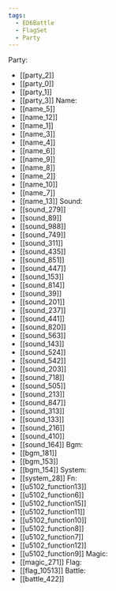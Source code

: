 ```yaml
---
tags:
  - ED6Battle
  - FlagSet
  - Party
---
```

Party:
- [[party_2]]
- [[party_0]]
- [[party_1]]
- [[party_3]]
Name:
- [[name_5]]
- [[name_12]]
- [[name_1]]
- [[name_3]]
- [[name_4]]
- [[name_6]]
- [[name_9]]
- [[name_8]]
- [[name_2]]
- [[name_10]]
- [[name_7]]
- [[name_13]]
Sound:
- [[sound_279]]
- [[sound_89]]
- [[sound_988]]
- [[sound_749]]
- [[sound_311]]
- [[sound_435]]
- [[sound_851]]
- [[sound_447]]
- [[sound_153]]
- [[sound_814]]
- [[sound_39]]
- [[sound_201]]
- [[sound_237]]
- [[sound_441]]
- [[sound_820]]
- [[sound_563]]
- [[sound_143]]
- [[sound_524]]
- [[sound_542]]
- [[sound_203]]
- [[sound_718]]
- [[sound_505]]
- [[sound_213]]
- [[sound_847]]
- [[sound_313]]
- [[sound_133]]
- [[sound_216]]
- [[sound_410]]
- [[sound_164]]
Bgm:
- [[bgm_181]]
- [[bgm_153]]
- [[bgm_154]]
System:
- [[system_28]]
Fn:
- [[u5102_function13]]
- [[u5102_function6]]
- [[u5102_function15]]
- [[u5102_function11]]
- [[u5102_function10]]
- [[u5102_function8]]
- [[u5102_function7]]
- [[u5102_function12]]
- [[u5102_function9]]
Magic:
- [[magic_271]]
Flag:
- [[flag_10513]]
Battle:
- [[battle_422]]
